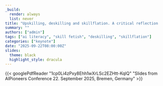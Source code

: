 ```yaml
---
_build:
  render: always
  list: never
title: "Upskilling, deskilling and skillflation. A critical reflection on the AI skills discourse and the implications for (VET) education"
summary: ""
authors: ["admin"]
tags: ["ai literacy", "skill fetish", "deskilling", "skillflation"]
categories: ["keynote"]
date: "2025-09-22T08:00:00Z"
slides:
  theme: black
  highlight_style: dracula
---
```


{{< googlePdfReader "1cp0Li4zPxy8Ehh1wXrLSc2EZHtt-KqlQ" "Slides from AIPioneers Conference 22. September 2025, Bremen, Germany" >}}